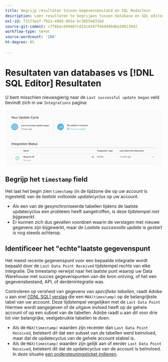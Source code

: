 ```yaml
---
title: Begrijp resultaten tussen Gegevensbestand en SQL Redacteur
description: Leer resultaten te begrijpen tussen database en SQL editor.
exl-id: f31f3eef-791a-4984-901e-bc10554031bd
source-git-commit: c7f6bacd49487cd13c4347fe6dd46d6a10613942
workflow-type: tm+mt
source-wordcount: '266'
ht-degree: 0%

---
```


# Resultaten van databases vs [!DNL SQL Editor] Resultaten

U bent misschien nieuwsgierig naar de `Last successful update began` veld bevindt zich in uw `Integrations` pagina:

![Last_success_update.png](../../../assets/Last_successful_update.png)

## Begrijp het `timestamp` field

Het laat het begin zien `timestamp` (in de tijdzone die op uw account is ingesteld) van de _laatste voltooide updatecyclus_ op uw account.

- Als een van de gesynchroniseerde tabellen tijdens de laatste updatecyclus een probleem heeft aangetroffen, is deze tijdstempel *niet bijgewerkt*.
- Er kunnen zich dus gevallen voordoen waarin de verslagen met nieuwe gegevens zijn bijgewerkt, maar de *Laatste succesvolle update is gestart* is nog steeds achterop.

## Identificeer het &quot;echte&quot;laatste gegevenspunt

Het meest recente gegevenspunt voor een bepaalde integratie wordt bepaald door de `Last Data Point Received` tijdstempel rechts van elke integratie. Die timestamp verwijst naar het laatste punt waarop uw Data Warehouse met succes gegevenspunten van die bron ontving, of het een gegevensbestand, API, of derdenintegratie was.

Controleren op versheid van gegevens van *specifieke tabellen*, raadt Adobe u aan snel [[!DNL SQL] verslag](../../dev-reports/sql-rpt-bldr.md) die een `MAX(timestamp)` op de belangrijkste tabel van uw account. Deze tijdstempel vergelijken met de `Last Data Point` Hiermee wordt aangegeven of de uitgave invloed heeft op de gehele account of op een subset van de tabellen. Adobe raadt u aan dit voor drie tot vier belangrijke, veelgebruikte tabellen te doen.

- Als de `MAX(timestamp)` waarden zijn recenter dan `Last Data Point Received`, betekent dit dat een subset van de tabellen werd beïnvloed, maar dat de updatecyclus van de gehele account stabiel is.
- Als de `MAX(timestamp)` waarden zijn gelijk aan of eerder `Last Data Point Received`, betekent dit dat de updatecyclus van de account is beïnvloed. In deze situatie [een ondersteuningsticket indienen](https://experienceleague.adobe.com/docs/commerce-knowledge-base/kb/troubleshooting/miscellaneous/mbi-service-policies.html).
